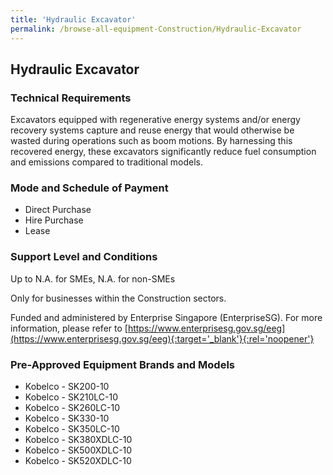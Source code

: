 ```yaml
---
title: 'Hydraulic Excavator'
permalink: /browse-all-equipment-Construction/Hydraulic-Excavator
---
```


## Hydraulic Excavator

### Technical Requirements

Excavators equipped with regenerative energy systems and/or energy recovery systems capture and reuse energy that would otherwise be wasted during operations such as boom motions. By harnessing this recovered energy, these excavators significantly reduce fuel consumption and emissions compared to traditional models. 

### Mode and Schedule of Payment 

- Direct Purchase
- Hire Purchase
- Lease

### Support Level and Conditions

Up to N.A. for SMEs, N.A. for non-SMEs

Only for businesses within the Construction sectors.

Funded and administered by Enterprise Singapore (EnterpriseSG). For more information, please refer to [https://www.enterprisesg.gov.sg/eeg](https://www.enterprisesg.gov.sg/eeg){:target='_blank'}{:rel='noopener'}

### Pre-Approved Equipment Brands and Models

- Kobelco - SK200-10 
- Kobelco - SK210LC-10 
- Kobelco - SK260LC-10 
- Kobelco - SK330-10 
- Kobelco - SK350LC-10 
- Kobelco - SK380XDLC-10 
- Kobelco - SK500XDLC-10 
- Kobelco - SK520XDLC-10 
